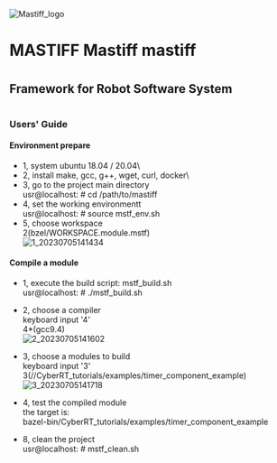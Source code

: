 ![Mastiff_logo](https://github.com/gaolihu/mastiff/assets/15341193/61c3ade2-2cd5-4a98-bfa8-c19cec58edd5)
# MASTIFF Mastiff mastiff
#
## Framework for Robot Software System
#
### Users' Guide

#### Environment prepare
- 1, system ubuntu 18.04 / 20.04\
- 2, install make, gcc, g++, wget, curl, docker\
- 3, go to the project main directory \
usr@localhost: # cd /path/to/mastiff 
- 4, set the working environmentt \
 usr@localhost: # source mstf_env.sh
- 5, choose workspace \
 2(bzel/WORKSPACE.module.mstf) \
  ![1_20230705141434](https://github.com/gaolihu/mastiff/assets/15341193/1e75bbe4-21cb-4241-a55b-c9d59cc16bb5)

#### Compile a module
- 1, execute the build script: mstf_build.sh \
usr@localhost: # ./mstf_build.sh 
- 2, choose a compiler \
  keyboard input '4'\
  4*(gcc9.4) \
  ![2_20230705141602](https://github.com/gaolihu/mastiff/assets/15341193/21c3095d-3a8e-4b55-835f-7b5e577398e7)

- 3, choose a modules to build \
  keyboard input '3'\
  3(//CyberRT_tutorials/examples/timer_component_example) \
  ![3_20230705141718](https://github.com/gaolihu/mastiff/assets/15341193/6a4cc486-e856-4fce-a2a7-521ffc99fe53)

- 4, test the compiled module \
 the target is:\
bazel-bin/CyberRT_tutorials/examples/timer_component_example
- 8, clean the project \
 usr@localhost: # mstf_clean.sh
#
